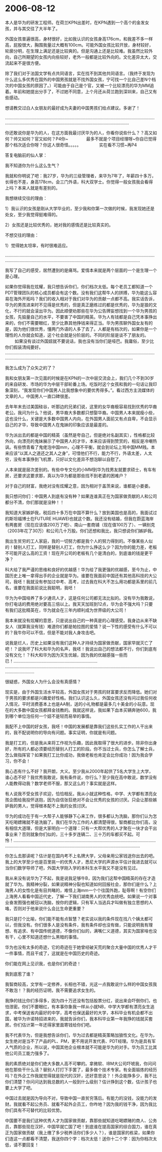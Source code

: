 # 2006-08-12

本人是华为的研发工程师。在荷兰KPN出差时，在KPN遇到一个高个的金发女孩，并与其交往了大半年了。

外国女孩普遍很高，身材很好，比如我认识的女孩身高176cm，和我差不多一样高，屁股很大，胸围我量过大概有100cm。可能外国女孩比较开放，身材较好，轮廓分明，在生理上满足还是比较爽的。但是沟通上还是比较难。我虽然比较外向，自己所期望的女孩内向些较好，老外一般都是比较外向的。文化差异太大，交流起来不是很方便。

除了我们对于法国文学有点共同语言，实在找不到其他共同语言。（我终于发现为什么这么多优秀在国外的中国男孩就是不找外国女孩，宁可找一个比自己差N个档次的中国女孩的原因了。）可能由于自己是个官，又被一个比较漂亮的华为MM追着。年前和她提出分手了，不过她不同意，上个月还从荷兰跑到深圳来，自己又有些感动。

想请教交过白人女朋友的最好成为夫妻的中国男孩们给点建议。多谢了！

………………………………………………………………………………………………………………………………………………………………………………………………………

你还敢说你是华为的人，在这方面我最讨厌华为的人，你看你说些什么？？高又如何？帅又如何？官又如何？P4你~ 　　　　最多不就是个项目经理呀~你自已觉得那个档次适合你呀？你这人很奇怪。。。。。 　　　　实在看不习惯~再P4

答复电脑前的仙人掌： 　　 

我不知道你为什么这么生气？ 　　 

我就和你明说了吧：我27岁，华为的三级管理者，来华为7年了，年薪四十多万，长得也不差，身高178cm，会三门外语，科大双学士。你觉得一般女孩我会看得上吗？本来人就是有差别的。

我想继续交往的理由： 　　 

1）我认识的女孩是刚从大学毕业的，至少我和你第一次做的时候，我发现她还是处女，至少我觉得挺难得的。 　　

2）女孩还是比较优秀的，她对我的感情还是比较真实的。

不想交往的理由： 　　 

1）觉得她太坦率，有时很难适应。

………………………………………………………………………………………………………………………………………………………………………………………………………………

我写了自己的感受，居然遭到的是痛骂。爱情本来就是两个层面的一个是生理一个是心理。 　　 

如果你觉得我在炫耀，我只想告诉你们，你们档次太低。每个老员工都知道一个PDT管理团队的核心成员都会有这个数。没有我们这帮牛人的拼搏，华为能这么容易在海外开拓吗？我们的收入相对于我们对华为的贡献一点都不高。我实话告诉，华为的男孩进来时不见得是优秀的，但是真正磨练过的都是优秀的，华为是狼的文化，不行的就会滚出华为。因此顺便劝那些在华为公告牌妄想找到一个华为男孩的女孩，先掂量自己的水平，不要害了中国的精英。华为人有钱都是自己凭本事挣出来的，你们不需要眼红，至少比靠其他挣钱来得正当。华为男孩聊外国女友有的是，因为他们很优秀，懂两门外语的人多了去了。人都是有档次的，如果你是一个理性的人你就会知道，这个社会就是分阶层的。不同的阶层是谈不了朋友的。 　　 如果没有谈过外国妞就不要说话，我也没有当你们是哑巴。我庸俗，至少比你们假装清纯要好。 …………………………………………………………………………………………………………………………………………………………………………………………………………

我怎么成为了众矢之的了？

我和女朋友第一次见面的时候是在KPN的一次中层交流会上，我们几个不到30岁的来自研发、市场的华为中层干部轮番上场。吃饭时这个女孩和我的一句话让我印象深刻，“我发现你们中国男人比我想象中的要优秀得多。”。看过西方主流媒体的文章的人，中国男人一直口碑很差。

去年年末去过美国硅谷，听那边的兄弟们说，这里的女华裔极容易找到优秀的华裔老公。我问为什么？他说，男华裔大多数都只想娶华裔。中国男人本来就瘦小些，这也没什么，关键是大多数中国男人内向，在外国男人面前又有点自卑，不会显示自己的才华，导致中国男人在鬼妹的印象应该是最差的。

华为派出去的都是中国的精英（虽然是夸自己，但是绝对名副其实），性格都比较外向，向漂亮的鬼妹展示了中国男人的才华，本来应该得到赞赏的，相反是冷嘲热讽。有些愤青看了鬼佬泡中国mm，心理不平衡，就会到论坛上骂中国MM贱。本来应该“以其人之道还之其人之身”，可惜他们不行，能力不行，外语太差，人太穷，没有本事挣到飞机票，只好以文化差异不想泡聊以自慰了。

人本来就是层次差别的。有些中专文化的小MM到华为找男友就要求硕士，有车有房，还要求这要求那，真以为华为都是那些找不到老婆的困难户？

对于自己的财富，我绝对没有炫耀之意，因为相对于盖茨来说，谁都是小娄娄。

我只想问你们：中国男人到底有没有种？如果连谁真正在为国家做贡献的人和公司都分不清，你们那就是没种！！

我知道大家嫉妒我，税后四十多万在中国不算什么？放到美国也是高的，我面试过的斯坦福博士在FUTURE HUAWEI也就这个数。我还没有结婚，但我在蔚蓝海岸有两套房（现在应该值200万了吧）、南山一套商铺（现在值100万了）、一辆别克（2003年花了30万）和公司几十万股。你们还想和我比，我只想说你们嫉妒我。

我出生贫穷的工人家庭，我的一切努力都是我个人的努力得到的。不像某些人似的！替别人打工，同样是替别人打工，你为什么挣这么少？因为你的能力差，老板不可能开这么高的工资！现在开公司的老板有几个是清白的，到底谁的钱是更干净？

科大给了我严谨的思维和良好的优越感！华为给了我更强的优越感，至今为止，中国历史上唯一拿得出手的企业就是华为。谁要在我面前中国还有其他高科技的大公司，我呸！我就没有参加过中考、高考，过去我在科大不怎么用功都是系里的前几名，谁要在我面前说比我聪明，我呸！

华为为中国培养了多少通讯人才，这是任何公司都无法比拟的。没有华为我敢说，你打电话的费用绝对要高三倍以上。我天天加班到12点，华为会不强大吗？只要有我们这批精英在，华为就会在三年内顺利成为世界级的大公司！

我本来就没有炫耀的意思，只是说出自己的一种真是的心理感受。我身边从来不缺女人（就算我没有钱）难道你们都是帕拉图的爱情？说一下性的感受有什么不可以的？我牛你可以不信，但是不能对我人身攻击吧。

说我是烂人，历史上如果没有我们这种人才持续为国家做贡献，国家早就灭亡了吧！？说我坏了科大和华为的名声，我呸！我说出自己的想法都不行，你们到底有没有文化！？科大和华为因为天生优越，因为我的优越感强一些而已！…………………………………………………………… …………………………………………………………………………………………………………………………………

很疑惑，外国女人为什么会没有真感情？

现实是，由于外国生活水平较高，外国女孩对于男孩的财富要求反而降低。她们对于男孩的要求都是兴趣爱好性格。我们认识这么久，外国女孩还没有问过我任何收入情况，平时消费基本上也是AA制，送的小礼物都是最多几十美金的小玩意。现在的大多数中国女孩都拜金钱教的。我就这样说，我如果下血本买辆奔驰600，我到哪个单位泡任何一个妞不是轻而易举的事情。

我配不上中国的好女孩，我呸！中国的发展都是靠我们这些扎实工作的人干出来的，我不配说明你的导向有问题。事实证明，你就是有问题。

我是打工的，但是我从来将工作视为乐趣，因此我取得了很大的进步。除非你出身好，所有的人都必须要经历替别人打工的阶段。你不当过士兵，你怎么了解士兵，怎么做指挥官？如果我打工比你成功，我做老板也肯定会比你成功！因为我会学习，你不会！

我心态有什么不好？我开朗，大义。至少我从2000年起供了5名大学生上大学，谁心态不好？我优秀我敢说，我有条件说，你行么？至少我在高中敢说，数学没有人能教得动我？数学老师不服，那又这么的？事实就是这样。

有人说我不受女孩子欢迎，恰恰相反。我从小就这种性格，中学、大学都有漂亮女孩企图给我投怀送抱，因为自信张狂绝对不会让优秀的女孩的讨厌。只会让那些嫉妒我的男人，觉得根本配不上我的女孩讨厌。

华为的成功在于有一大帮子人能够静下心来工作，很多都认为洗脑，那你们认为怎天吃喝嫖赌就不是洗脑了。我们在华为工作的人都清楚得很，智商都比你们高，没有相信大道理，但是大家明白一个道理：只有一大帮优秀的人才聚在一块才会干出事业来？否则就象你们似的，三十多岁连辆二、三十万的车都买不起。可怜！…………………………………………………………………………………………………………………………………………………………………………………………………………

你怎么去那读呢？估计是在国内考不上名牌大学，父母亲用公家钱送你出去的吧。我上的大学至少也是百里挑一的优秀人才，悉尼大学的声源水平估计我进去就可以当你们数学导师了吧，外国大学刚入学的本科生水平我又不是没有见过。

我从来没有说华为了不起，我是说我足够牛B，因为我们这帮中国精英的存在才造就了华为。我精神分裂，如果说精神分裂也知道如何回报社会，那你们是什么？上海男人的女性化是有目共睹的，难怪上海mm一个个往国外跑，耻辱啊！有空你们上海男人看看中国近代史，了解一下我们湖南男人的优秀血统吧。如果说一个对事业奋发图强也被冠以洗脑，按你的逻辑，只有军人当逃兵才叫做有独立思想的人咯，否则对于他来说什么会比生命更重要？

我只是打个比喻，你们能不能有点智慧？老实说以我的条件现在找八个姨太都可以，但我没有。你们很多人是没有条件，我有条件却也没有做，只能说明我有理想、有追求、有中国传统道德，不像你们似的，满嘴仁义道德，其实为国家啥也没有干，心里不知道还想什么黑暗的事情。

华为也没有太多的奇迹，它的奇迹在于她曾经破天荒的聚合大量中国的优秀人才干一件事情，而且干成了，这就是在中国历史的奇迹。

你们能在网上见识我，也是你们的奇迹！

我到底惹了谁？

我智商较高，文学有一定修养，长相也不错，光这一点我敢说什么样的中国女孩我不敢泡！？我的经历证明，我不需要追求女生的。

我挣的钱比你们多得多，因为四十万还没有包括股票分红，说出来会吓倒你们，也怕泄密。你们不要眼红，有本事你象我一样从小就NB，中学大学都有漂亮女生追求，中考保送省内最好的中学，高考也保送最好的大学，本科毕业有机会都不出国，被华为许诺特招进来的，我就告诉你们，我本科毕业第一年我挣的钱就买套房。你们估计第一年还得家里面寄钱给你们吧。

我不代表华为，但是我想告诉你们，华为过去都是精英策略加狼性文化。在华为，女生绝对是当不了产品的PL、PM，更不用说开发代表、PDT经理。华为是具有军人气质的企业，所以说，中国其他企业根本就不可能是华为的对手。华为员工比其他公司员工能力强多了。

我的素质绝对是你们绝大多数人高不可攀的。拿微软、IBM大公司吓唬我，你问问他在那些干什么活？替别人打打下手罢了，最多做个技术专家。有全面锻炼的经历吗？在外企工作我就觉得就是现代的汉奸，还好意思说？！外企能挣多少，我不比你们清楚？你问问达到我总数的人一般到什么级别？估计挣到这个数，估计孩子也要上大学了吧。

中国过去就是因为导向不对，导致中国一直贫穷落后。有能力的没钱，没能力的发财。我就看不起公务员、就看不起外企员工，你咋地？因为我的钱干净，因为我比你们具有不可替代的比较优势。

中国要不是我们这种优秀人才为国家做贡献，靠那些就知道吃喝嫖赌的商人、公务员，靠那些现在汉奸，中国早就亡国了吧！到底谁在提高国家的综合国力，谁在真正为国家做贡献（我上缴了多少税养活你们多少人？），谁是国家的栋梁，如果你们连这一点都看不清楚，我送你四个字：档次太低！送你十二个字：因为你档次太低，请不要回复！
